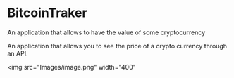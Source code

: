 # BitcoinTraker
An application that allows to have the value of some cryptocurrency

An application that allows you to see the price of a crypto currency through an API.

<img src="Images/image.png" width="400" 
